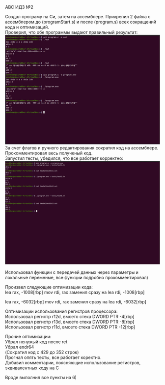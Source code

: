 АВС ИДЗ №2 

Создал програму на Си, затем на ассемблере. Прикрепил 2 файла с ассемблером до (programStart.s) и после (program.s) всех сокращений кода и оптимизаций.  
Проверил, что обе программы выдают правильный результат:  
![image](/static/asm.jpg)  
За счет флагов и ручного редактирования сократил код на ассемблере.  
Прокомментировал весь полученый код.  
Запустил тесты, убедился, что все работает корректно:  
![image](/static/tests.jpg)

Использовал функции с передачей данных через параметры и локальные перемнные, все функции подробно прокомментировал)  

Произвел следующие оптимизации кода:  
lea	rax, -1008[rbp]
mov	rdi, rax
заменил сразу на 
lea rdi, -1008[rbp]

lea	rax, -6032[rbp]
mov	rdi, rax
заменил сразу на 
lea rdi, -6032[rbp]

Оптимизации использования регистров процессора:  
Использовал регистр r12d, вмсето стека DWORD PTR -4[rbp]  
Использовал регистр r13d, вмсето стека DWORD PTR -8[rbp]  
Использовал регистр r11d, вмсето стека DWORD PTR -12[rbp]  

Прочие оптимизации:  
Убрал ненужый код после ret  
Убрал endr64  
(Сократил код с 429 до 352 строк)  
Прогнал опять тесты, все работает коректно.  
Добавил комментарии, поясняющие использование регистров, эквивалентных коду на С  

Вроде выполнил все пункты на 6)
